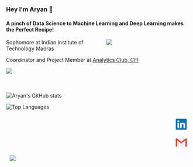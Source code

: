 ### Hey I'm Aryan 👋
#### A pinch of Data Science to Machine Learning and Deep Learning makes the Perfect Recipe!

<img align='right' src="https://media.tenor.com/images/bb06bbd5166b5617785ea6f1876aa62c/tenor.gif" width="230">

Sophomore at Indian Institute of Technology Madras

Coordinator and Project Member at [Analytics Club, CFI](https://github.com/analytics-club-iitm)
<div>
    <a href="https://github.com/ashwin5059198">
        <img height="25" src="https://img.shields.io/github/followers/ashwin5059198?label=follow&style=social">
    </a>
</div><br><br>

![Aryan's GitHub stats](https://github-readme-stats.vercel.app/api?username=aryanpandey&show_icons=true&theme=dark)

![Top Languages](https://github-readme-stats.vercel.app/api/top-langs/?username=aryanpandey)

<div class="row">
    <div class="column">
        <a href="https://www.linkedin.com/in/aryan-pandey-30866419a/">
            <img align="right" style="display:block;margin:10px 10px 10px 10px;" height="30" src="https://raw.githubusercontent.com/ashwin5059198/ashwin5059198/master/img/linkedin.png">
        </a>
    </div>
    <div class="column">
        <a href="mailto:aryan.pandey@outlook.com">
            <img align="right" style="display:block;margin:10px 10px 10px 10px;" height="30" src="https://raw.githubusercontent.com/ashwin5059198/ashwin5059198/master/img/gmail.png">
        </a>
    </div>
    <div class="column>
        <a href="https://randos.online/u/aryanpandey/next">
        <img align="left" style="display:block;margin:10px 10px 10px 10px;" height="40" src="https://randos.online/u/aryanpandey?">
        </a>
    </div>
</div>
                                                                                                                                                                                                                                                                
<!--
**aryanpandey/aryanpandey** is a ✨ _special_ ✨ repository because its `README.md` (this file) appears on your GitHub profile.

Here are some ideas to get you started:

- 🔭 I’m currently working on ...
- 🌱 I’m currently learning ...
- 👯 I’m looking to collaborate on ...
- 🤔 I’m looking for help with ...
- 💬 Ask me about ...
- 📫 How to reach me: ...
- 😄 Pronouns: ...
- ⚡ Fun fact: ...
-->
